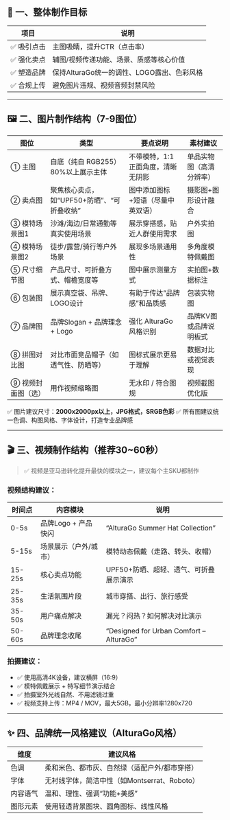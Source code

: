 ## 🧭 一、整体制作目标

| 项目     | 说明                          |
| ------ | --------------------------- |
| ✅ 吸引点击 | 主图吸睛，提升CTR（点击率）             |
| ✅ 强化卖点 | 辅图/视频传递功能、场景、质感等核心价值        |
| ✅ 塑造品牌 | 保持AlturaGo统一的调性、LOGO露出、色彩风格 |
| ✅ 合规上传 | 避免图片违规、视频音频封禁风险             |

---

## 🖼️ 二、图片制作结构（7-9图位）

| 图位         | 类型                         | 要点说明               | 素材建议         |
| ---------- | -------------------------- | ------------------ | ------------ |
| ① 主图       | 白底（纯白 RGB255）<br>80%以上展示主体 | 不带模特，1:1正面角度，清晰无阴影 | 单品实物图（高清分辨率） |
| ② 卖点图      | 聚焦核心卖点，如“UPF50+防晒”、“可折叠收纳” | 图中添加图标+短语（尽量中英双语）  | 摄影图+图形设计融合   |
| ③ 模特场景图1   | 沙滩/海边/日常通勤等真实使用场景          | 展示穿搭感，贴近人群使用需求     | 户外实拍图        |
| ④ 模特场景图2   | 徒步/露营/骑行等户外场景              | 展现多场景通用性           | 多角度模特佩戴图     |
| ⑤ 尺寸细节图    | 产品尺寸、可折叠方式、帽檐宽度等           | 图中展示测量方式           | 实拍图+数据标注     |
| ⑥ 包装图      | 展示真空袋、吊牌、LOGO设计            | 有助于传达“品牌感”和品质感     | 包装实物图        |
| ⑦ 品牌图      | 品牌Slogan + 品牌理念 + Logo     | 强化 AlturaGo 风格识别   | 品牌KV图或品牌说明板式 |
| ⑧ 拼图对比图    | 对比市面竞品帽子（如透气性、防晒等）         | 图标式展示更易于理解         | 数据对比或视觉表现    |
| ⑨ 视频封面图（选） | 用作视频缩略图                    | 无水印 / 符合图规         | 视频截图优化版      |

✅ 图片建议尺寸：**2000x2000px以上，JPG格式，SRGB色彩**
✅ 所有图建议统一色调、构图风格、字体设计，打造专业品牌感

---

## 🎬 三、视频制作结构（推荐30\~60秒）

> ✅ 视频是亚马逊转化提升最快的模块之一，建议每个主SKU都制作

### 视频结构建议：

| 时间点    | 内容模块          | 说明                                      |
| ------ | ------------- | --------------------------------------- |
| 0-5s   | 品牌Logo + 产品快闪 | “AlturaGo Summer Hat Collection”        |
| 5-15s  | 场景展示（户外/城市）   | 模特动态佩戴（走路、转头、收帽）                        |
| 15-25s | 核心卖点功能        | UPF50+防晒、超轻、透气、可折叠展示演示                  |
| 25-35s | 生活氛围片段        | 城市穿搭、出行、旅行感受                            |
| 35-50s | 用户痛点解决        | 漏光？闷热？如何解决对比演示                          |
| 50-60s | 品牌理念收尾        | “Designed for Urban Comfort – AlturaGo” |

### 拍摄建议：

* ✅ 使用高清4K设备，建议横屏（16:9）
* ✅ 模特佩戴展示 + 特写细节演示结合
* ✅ 拍摄室外光线自然、不用滤镜过重
* ✅ 视频支持上传：MP4 / MOV，最大5GB，最小分辨率1280x720

---

## ✨ 四、品牌统一风格建议（AlturaGo风格）

| 维度   | 建议风格                           |
| ---- | ------------------------------ |
| 色调   | 柔和米色、都市灰、自然绿（适配户外/都市穿搭）        |
| 字体   | 无衬线字体，简洁中性（如Montserrat、Roboto） |
| 内容语气 | 温和、理性、强调“功能+美感”                |
| 图形元素 | 使用轻透背景图块、圆角图标、线性风格             |

